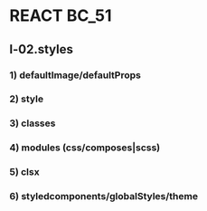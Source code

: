 # REACT BC_51

## l-02.styles

### 1) defaultImage/defaultProps
### 2) style
### 3) classes
### 4) modules (css/composes|scss)
### 5) clsx
### 6) styledcomponents/globalStyles/theme
